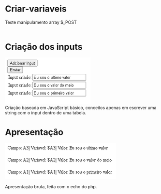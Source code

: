 # Criar-variaveis 
Teste manipulamento array $_POST
<br><br>

# Criação dos inputs
<img src="https://github.com/M4milos/M4milos/blob/main/img/Apresenta%C3%A7%C3%A3o%201.png?raw=true">
<br>
 Criação baseada em JavaScript básico, conceitos apenas em escrever uma string com o input dentro de uma tabela.
<br>

# Apresentação 
<img src="https://github.com/M4milos/M4milos/blob/main/img/Apresenta%C3%A7%C3%A3o%202.png?raw=true">
<br>

Apresentação bruta, feita com o echo do php. 

